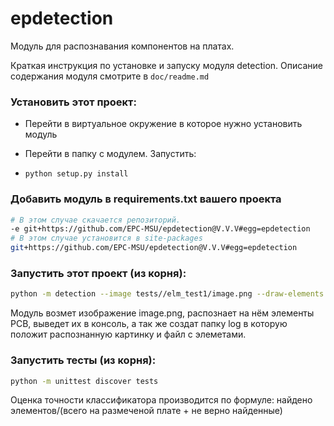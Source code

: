 # epdetection

Модуль для распознавания компонентов на платах.

Краткая инструкция по установке и запуску модуля detection. Описание содержания модуля смотрите в `doc/readme.md`

### Установить этот проект:

* Перейти в виртуальное окружение в которое нужно установить модуль

* Перейти в папку с модулем. Запустить:

* ```python setup.py install```

### Добавить модуль в requirements.txt вашего проекта
```bash
# В этом случае скачается репозиторий.
-e git+https://github.com/EPC-MSU/epdetection@V.V.V#egg=epdetection
# В этом случае установится в site-packages
git+https://github.com/EPC-MSU/epdetection@V.V.V#egg=epdetection
```

### Запустить этот проект (из корня):

```bash
python -m detection --image tests//elm_test1/image.png --draw-elements --save-json-result
```
Модуль возмет изображение image.png, распознает на нём элементы PCB, выведет их в консоль, а так же создат папку log в которую положит распознанную картинку и файл с элеметами.

### Запустить тесты (из корня):

```bash
python -m unittest discover tests
```
Оценка точности классификатора производится по формуле: найдено элементов/(всего на размеченой плате + не верно найденные)
